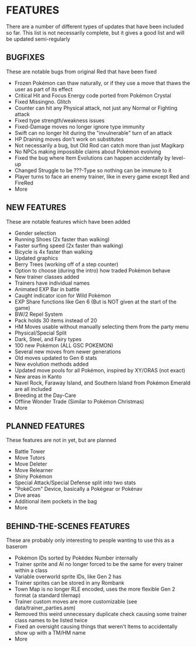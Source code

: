 # FEATURES
There are a number of different types of updates that have been included so far.
This list is not necessarily complete, but it gives a good list and will be updated semi-regularly

## BUGFIXES
These are notable bugs from original Red that have been fixed

* Frozen Pokémon can thaw naturally, or if they use a move that thaws the user as part of its effect
* Critical Hit and Focus Energy code ported from Pokémon Crystal
* Fixed Missingno. Glitch
* Counter can hit any Physical attack, not just any Normal or Fighting attack
* Fixed type strength/weakness issues
* Fixed-Damage moves no longer ignore type immunity
* Swift can no longer hit during the "invulnerable" turn of an attack
* HP Draining moves don't work on substitutes
* Not necessarily a bug, but Old Rod can catch more than just Magikarp
* No NPCs making impossible claims about Pokémon evolving
* Fixed the bug where Item Evolutions can happen accidentally by level-up
* Changed Struggle to be ???-Type so nothing can be immune to it
* Player turns to face an enemy trainer, like in every game except Red and FireRed
* More


## NEW FEATURES
These are notable features which have been added

* Gender selection
* Running Shoes (2x faster than walking)
* Faster surfing speed (2x faster than walking)
* Bicycle is 4x faster than walking
* Updated graphics
* Berry Trees (working off of a step counter)
* Option to choose (during the intro) how traded Pokémon behave
* New trainer classes added
* Trainers have individual names
* Animated EXP Bar in battle
* Caught indicator icon for Wild Pokémon
* EXP Share functions like Gen 6 (But is NOT given at the start of the game)
* BW/2 Repel System
* Pack holds 30 items instead of 20
* HM Moves usable without manually selecting them from the party menu
* Physical/Special Split
* Dark, Steel, and Fairy types
* 100 new Pokémon (ALL GSC POKEMON)
* Several new moves from newer generations
* Old moves updated to Gen 6 stats
* New evolution methods added
* Updated move pools for all Pokémon, inspired by XY/ORAS (not exact)
* New areas in Kanto
* Navel Rock, Faraway Island, and Southern Island from Pokémon Emerald are all included
* Breeding at the Day-Care
* Offline Wonder Trade (Similar to Pokémon Christmas)
* More


## PLANNED FEATURES
These features are not in yet, but are planned

* Battle Tower
* Move Tutors
* Move Deleter
* Move Relearner
* Shiny Pokémon
* Special Attack/Special Defense split into two stats
* "PokéCom" Device, basically a Pokégear or Pokénav
* Dive areas
* Additional item pockets in the bag
* More


## BEHIND-THE-SCENES FEATURES
These are probably only interesting to people wanting to use this as a baserom

* Pokémon IDs sorted by Pokédex Number internally
* Trainer sprite and AI no longer forced to be the same for every trainer within a class
* Variable overworld sprite IDs, like Gen 2 has
* Trainer sprites can be stored in any Rombank
* Town Map is no longer RLE encoded, uses the more flexible Gen 2 format (a standard tilemap)
* Trainer custom moves are more customizable (see data/trainer_parties.asm)
* Removed this weird unnecessary duplicate check causing some trainer class names to be listed twice
* Fixed an oversight causing things that weren't Items to accidentally show up with a TM/HM name
* More
